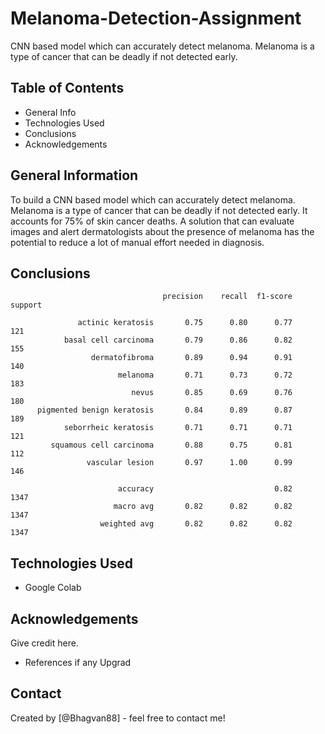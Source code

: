 # Melanoma-Detection-Assignment
CNN based model which can accurately detect melanoma. Melanoma is a type of cancer that can be deadly if not detected early.

## Table of Contents
* General Info
* Technologies Used
* Conclusions
* Acknowledgements


## General Information
To build a CNN based model which can accurately detect melanoma. Melanoma is a type of cancer that can be deadly if not detected early. It accounts for 75% of skin cancer deaths. A solution that can evaluate images and alert dermatologists about the presence of melanoma has the potential to reduce a lot of manual effort needed in diagnosis.

## Conclusions
                                      precision    recall  f1-score   support

                   actinic keratosis       0.75      0.80      0.77       121
                basal cell carcinoma       0.79      0.86      0.82       155
                      dermatofibroma       0.89      0.94      0.91       140
                            melanoma       0.71      0.73      0.72       183
                               nevus       0.85      0.69      0.76       180
          pigmented benign keratosis       0.84      0.89      0.87       189
                seborrheic keratosis       0.71      0.71      0.71       121
             squamous cell carcinoma       0.88      0.75      0.81       112
                     vascular lesion       0.97      1.00      0.99       146

                            accuracy                           0.82      1347
                           macro avg       0.82      0.82      0.82      1347
                        weighted avg       0.82      0.82      0.82      1347

## Technologies Used
- Google Colab

## Acknowledgements
Give credit here.
- References if any Upgrad

## Contact
Created by [@Bhagvan88] - feel free to contact me!
